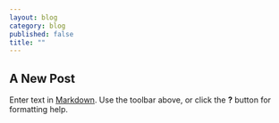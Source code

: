 ```yaml
---
layout: blog
category: blog
published: false
title: ""
---
```



## A New Post

Enter text in [Markdown](http://daringfireball.net/projects/markdown/). Use the toolbar above, or click the **?** button for formatting help.

